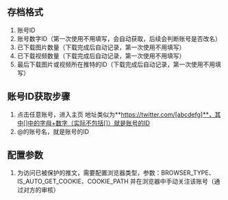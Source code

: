 ## 存档格式
1. 账号ID
2. 账号数字ID（第一次使用不用填写，会自动获取，后续会判断账号是否改名）
3. 已下载图片数量（下载完成后自动记录，第一次使用不用填写）
4. 已下载视频数量（下载完成后自动记录，第一次使用不用填写）
5. 最后下载图片或视频所在推特的ID（下载完成后自动记录，第一次使用不用填写）

## 账号ID获取步骤
1. 点击任意账号，进入主页
地址类似为**https://twitter.com/[abcdefg]**，其中[]中的字母+数字（实际不包括[]）就是账号的ID
2. @的账号名，就是账号的ID

## 配置参数
1. 为访问已被保护的推文，需要配置浏览器类型，参数：BROWSER_TYPE、IS_AUTO_GET_COOKIE、COOKIE_PATH
并在浏览器中手动关注该账号（通过对方的审核）